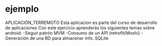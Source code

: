 # ejemplo
APLICACIÓN_TERREMOTO
Esta aplicacion es parte del curso de desarrollo de aplicaciones
Con este ejercicio aprenderás los siguientes temas sobre android:
-Seguir patrón MVM
-Consumo de un API (retrofit/Moshi)
-Generación de una BD para almacenar info. SQLite
